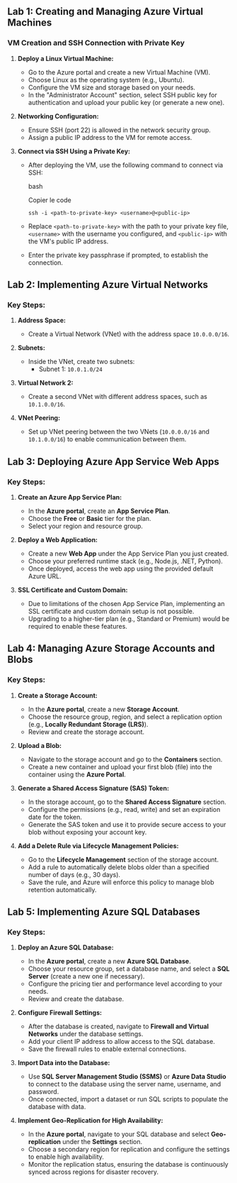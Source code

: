 Lab 1: Creating and Managing Azure Virtual Machines
---------------------------------------------------

### VM Creation and SSH Connection with Private Key

1.  **Deploy a Linux Virtual Machine:**

    -   Go to the Azure portal and create a new Virtual Machine (VM).
    -   Choose Linux as the operating system (e.g., Ubuntu).
    -   Configure the VM size and storage based on your needs.
    -   In the "Administrator Account" section, select SSH public key for authentication and upload your public key (or generate a new one).
2.  **Networking Configuration:**

    -   Ensure SSH (port 22) is allowed in the network security group.
    -   Assign a public IP address to the VM for remote access.
3.  **Connect via SSH Using a Private Key:**

    -   After deploying the VM, use the following command to connect via SSH:

        bash

        Copier le code

        `ssh -i <path-to-private-key> <username>@<public-ip>`

    -   Replace `<path-to-private-key>` with the path to your private key file, `<username>` with the username you configured, and `<public-ip>` with the VM's public IP address.

    -   Enter the private key passphrase if prompted, to establish the connection.


Lab 2: Implementing Azure Virtual Networks
------------------------------------------

### Key Steps:

1.  **Address Space:**

    -   Create a Virtual Network (VNet) with the address space `10.0.0.0/16`.
2.  **Subnets:**

    -   Inside the VNet, create two subnets:
        -   Subnet 1: `10.0.1.0/24`
   
3.  **Virtual Network 2:**

    -   Create a second VNet with different address spaces, such as `10.1.0.0/16`.
4.  **VNet Peering:**

    -   Set up VNet peering between the two VNets (`10.0.0.0/16` and `10.1.0.0/16`) to enable communication between them.


Lab 3: Deploying Azure App Service Web Apps
-------------------------------------------

### Key Steps:

1.  **Create an Azure App Service Plan:**

    -   In the **Azure portal**, create an **App Service Plan**.
    -   Choose the **Free** or **Basic** tier for the plan.
    -   Select your region and resource group.
2.  **Deploy a Web Application:**

    -   Create a new **Web App** under the App Service Plan you just created.
    -   Choose your preferred runtime stack (e.g., Node.js, .NET, Python).
    -   Once deployed, access the web app using the provided default Azure URL.
3.  **SSL Certificate and Custom Domain:**

    -   Due to limitations of the chosen App Service Plan, implementing an SSL certificate and custom domain setup is not possible.
    -   Upgrading to a higher-tier plan (e.g., Standard or Premium) would be required to enable these features.

Lab 4: Managing Azure Storage Accounts and Blobs
------------------------------------------------

### Key Steps:

1.  **Create a Storage Account:**

    -   In the **Azure portal**, create a new **Storage Account**.
    -   Choose the resource group, region, and select a replication option (e.g., **Locally Redundant Storage (LRS)**).
    -   Review and create the storage account.
2.  **Upload a Blob:**

    -   Navigate to the storage account and go to the **Containers** section.
    -   Create a new container and upload your first blob (file) into the container using the **Azure Portal**.
3.  **Generate a Shared Access Signature (SAS) Token:**

    -   In the storage account, go to the **Shared Access Signature** section.
    -   Configure the permissions (e.g., read, write) and set an expiration date for the token.
    -   Generate the SAS token and use it to provide secure access to your blob without exposing your account key.
4.  **Add a Delete Rule via Lifecycle Management Policies:**

    -   Go to the **Lifecycle Management** section of the storage account.
    -   Add a rule to automatically delete blobs older than a specified number of days (e.g., 30 days).
    -   Save the rule, and Azure will enforce this policy to manage blob retention automatically.

Lab 5: Implementing Azure SQL Databases
---------------------------------------

### Key Steps:

1.  **Deploy an Azure SQL Database:**

    -   In the **Azure portal**, create a new **Azure SQL Database**.
    -   Choose your resource group, set a database name, and select a **SQL Server** (create a new one if necessary).
    -   Configure the pricing tier and performance level according to your needs.
    -   Review and create the database.
2.  **Configure Firewall Settings:**

    -   After the database is created, navigate to **Firewall and Virtual Networks** under the database settings.
    -   Add your client IP address to allow access to the SQL database.
    -   Save the firewall rules to enable external connections.
3.  **Import Data into the Database:**

    -   Use **SQL Server Management Studio (SSMS)** or **Azure Data Studio** to connect to the database using the server name, username, and password.
    -   Once connected, import a dataset or run SQL scripts to populate the database with data.
4.  **Implement Geo-Replication for High Availability:**

    -   In the **Azure portal**, navigate to your SQL database and select **Geo-replication** under the **Settings** section.
    -   Choose a secondary region for replication and configure the settings to enable high availability.
    -   Monitor the replication status, ensuring the database is continuously synced across regions for disaster recovery.
